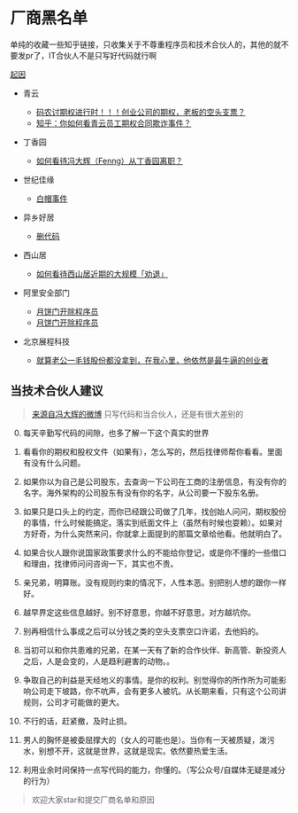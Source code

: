 # 厂商黑名单 


单纯的收藏一些知乎链接，只收集关于不尊重程序员和技术合伙人的，其他的就不要发pr了，IT合伙人不是只写好代码就行啊

[起因](https://www.zhihu.com/question/47775182)


* 青云
  * [码农讨期权进行时！！！创业公司的期权，老板的空头支票？](http://www.weibo.com/ttarticle/p/show?id=2309403986279338497572)
  * [知乎：你如何看青云员工期权合同欺诈事件？](https://www.zhihu.com/question/47442360)
* 丁香园
	- [如何看待冯大辉（Fenng）从丁香园离职？](https://www.zhihu.com/question/48607258)
* 世纪佳缘
    - [白帽事件](https://www.zhihu.com/question/47775182)
* 异乡好居
    - [删代码](https://www.zhihu.com/question/46294596)
* 西山居
	- [如何看待西山居近期的大规模「劝退」](https://www.zhihu.com/question/40739038)
* 阿里安全部门

    - [月饼门开除程序员](https://www.zhihu.com/question/50608658)
    - [月饼门开除程序员](https://www.zhihu.com/question/50600301)

* 北京展程科技
	- [就算老公一毛钱股份都没拿到，在我心里，他依然是最牛逼的创业者](https://www.zhihu.com/question/56175498)


## 当技术合伙人建议
> [来源自冯大辉的微博](http://weibo.com/2503738775/EwRsIgeoH) 只写代码和当合伙人，还是有很大差别的

0. 每天辛勤写代码的间隙，也多了解一下这个真实的世界

1. 看看你的期权和股权文件（如果有），怎么写的，然后找律师帮你看看。里面有没有什么问题。

2. 如果你以为自己是公司股东，去查询一下公司在工商的注册信息，有没有你的名字。海外架构的公司股东有没有你的名字，从公司要一下股东名册。

3. 如果只是口头上的约定，而你已经跟公司做了几年，找创始人问问，期权股份的事情，什么时候能搞定。落实到纸面文件上（虽然有时候也耍赖）。如果对方好奇，为什么突然来问，你就拿上面提到的那篇文章给他看。他就明白了。

4. 如果合伙人跟你说国家政策要求什么的不能给你登记，或是你不懂的一些借口和理由，找律师问问咨询一下，其实也不贵。

5. 亲兄弟，明算账。没有规则约束的情况下，人性本恶。别把别人想的跟你一样好。

6. 越早界定这些信息越好。别不好意思，你越不好意思，对方越坑你。

7. 别再相信什么事成之后可以分钱之类的空头支票空口许诺，去他妈的。

8. 当初可以和你共患难的兄弟，在某一天有了新的合作伙伴、新高管、新投资人之后，人是会变的，人是趋利避害的动物。。

9. 争取自己的利益是天经地义的事情。是你的权利。别觉得你的所作所为可能影响公司走下坡路，你不吭声，会有更多人被坑。从长期来看，只有这个公司讲规则，公司才可能做的更大。

10. 不行的话，赶紧撤，及时止损。
11. 男人的胸怀是被委屈撑大的（女人的可能也是）。当你有一天被质疑，泼污水，别想不开，这就是世界，这就是现实。依然要热爱生活。

12. 利用业余时间保持一点写代码的能力，你懂的。（写公众号/自媒体无疑是减分的行为）





> 欢迎大家star和提交厂商名单和原因


